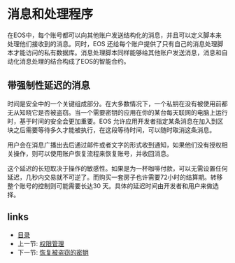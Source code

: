 # 消息和处理程序
在EOS中，每个账号都可以向其他账户发送结构化的消息，并且可以定义脚本来处理他们接收到的消息。同时，EOS 还给每个账户提供了只有自己的消息处理脚本才能访问的私有数据库。消息处理脚本同样能够给其他账户发送消息，消息和自动化消息处理的结合构成了EOS的智能合约。

## 带强制性延迟的消息
时间是安全中的一个关键组成部分。在大多数情况下，一个私钥在没有被使用前都无从知晓它是否被盗窃。当一个需要密钥的应用在你的某台每天联网的电脑上运行时，基于时间的安全会更加重要。EOS 允许应用开发者指定某条消息在加入到区块之后需要等待多久才能被执行，在这段等待时间，可以随时取消这条消息。  

用户会在消息广播出去后通过邮件或者文字的形式收到通知，如果他们没有授权相关操作，则可以使用账户恢复流程来恢复账号，并收回消息。  

这个延迟的长短取决于操作的敏感性。如果是为一杯咖啡付款，可以无需设置任何延迟，几秒内交易就不可逆了。而购买一套房子也许需要72小时的结算期。转移整个账号的控制则可能需要长达30 天。具体的延迟时间由开发者和用户来做选择。

## links
  * [目录](<preface.md>)
  * 上一节: [权限管理](<03.1.md>)
  * 下一节: [恢复被盗窃的密钥](<03.3.md>)
